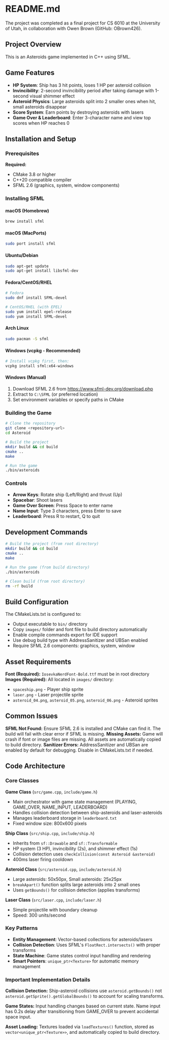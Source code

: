 # README.md

The project was completed as a final project for CS 6010 at the University of Utah, in collaboration with Owen Brown (GitHub: OBrown426).

## Project Overview

This is an Asteroids game implemented in C++ using SFML. 

## Game Features

- **HP System**: Ship has 3 hit points, loses 1 HP per asteroid collision
- **Invincibility**: 2-second invincibility period after taking damage with 1-second visual shimmer effect
- **Asteroid Physics**: Large asteroids split into 2 smaller ones when hit, small asteroids disappear
- **Score System**: Earn points by destroying asteroids with lasers
- **Game Over & Leaderboard**: Enter 3-character name and view top scores when HP reaches 0

## Installation and Setup

### Prerequisites

**Required:**
- CMake 3.8 or higher
- C++20 compatible compiler
- SFML 2.6 (graphics, system, window components)

### Installing SFML

#### macOS (Homebrew)
```bash
brew install sfml
```

#### macOS (MacPorts)
```bash
sudo port install sfml
```

#### Ubuntu/Debian
```bash
sudo apt-get update
sudo apt-get install libsfml-dev
```

#### Fedora/CentOS/RHEL
```bash
# Fedora
sudo dnf install SFML-devel

# CentOS/RHEL (with EPEL)
sudo yum install epel-release
sudo yum install SFML-devel
```

#### Arch Linux
```bash
sudo pacman -S sfml
```

#### Windows (vcpkg - Recommended)
```bash
# Install vcpkg first, then:
vcpkg install sfml:x64-windows
```

#### Windows (Manual)
1. Download SFML 2.6 from https://www.sfml-dev.org/download.php
2. Extract to `C:\SFML` (or preferred location)
3. Set environment variables or specify paths in CMake

### Building the Game

```bash
# Clone the repository
git clone <repository-url>
cd Asteroid

# Build the project
mkdir build && cd build
cmake ..
make

# Run the game
./bin/asteroids
```

### Controls

- **Arrow Keys**: Rotate ship (Left/Right) and thrust (Up)
- **Spacebar**: Shoot lasers
- **Game Over Screen**: Press Space to enter name
- **Name Input**: Type 3 characters, press Enter to save
- **Leaderboard**: Press R to restart, Q to quit

## Development Commands

```bash
# Build the project (from root directory)
mkdir build && cd build
cmake ..
make

# Run the game (from build directory)
./bin/asteroids

# Clean build (from root directory)
rm -rf build
```

## Build Configuration

The CMakeLists.txt is configured to:
- Output executable to `bin/` directory
- Copy `images/` folder and font file to build directory automatically
- Enable compile commands export for IDE support
- Use debug build type with AddressSanitizer and UBSan enabled
- Require SFML 2.6 components: graphics, system, window

## Asset Requirements

**Font (Required):** `IosevkaNerdFont-Bold.ttf` must be in root directory
**Images (Required):** All located in `images/` directory:
- `spaceship.png` - Player ship sprite
- `laser.png` - Laser projectile sprite  
- `asteroid_04.png`, `asteroid_05.png`, `asteroid_06.png` - Asteroid sprites

## Common Issues

**SFML Not Found:** Ensure SFML 2.6 is installed and CMake can find it. The build will fail with clear error if SFML is missing.
**Missing Assets:** Game will crash if font or image files are missing. All assets are automatically copied to build directory.
**Sanitizer Errors:** AddressSanitizer and UBSan are enabled by default for debugging. Disable in CMakeLists.txt if needed.

## Code Architecture

### Core Classes

**Game Class** (`src/game.cpp`, `include/game.h`)
- Main orchestrator with game state management (PLAYING, GAME_OVER, NAME_INPUT, LEADERBOARD)
- Handles collision detection between ship-asteroids and laser-asteroids
- Manages leaderboard storage in `leaderboard.txt`
- Fixed window size: 800x600 pixels

**Ship Class** (`src/ship.cpp`, `include/ship.h`)  
- Inherits from `sf::Drawable` and `sf::Transformable`
- HP system (3 HP), invincibility (2s), and shimmer effect (1s)
- Collision detection uses `checkCollision(const Asteroid &asteroid)`
- 400ms laser firing cooldown

**Asteroid Class** (`src/asteroid.cpp`, `include/asteroid.h`)
- Large asteroids: 50x50px, Small asteroids: 25x25px
- `breakApart()` function splits large asteroids into 2 small ones
- Uses `getBounds()` for collision detection (applies transforms)

**Laser Class** (`src/laser.cpp`, `include/laser.h`)
- Simple projectile with boundary cleanup
- Speed: 300 units/second

### Key Patterns

- **Entity Management**: Vector-based collections for asteroids/lasers
- **Collision Detection**: Uses SFML's `FloatRect.intersects()` with proper transforms
- **State Machine**: Game states control input handling and rendering
- **Smart Pointers**: `unique_ptr<Texture>` for automatic memory management

### Important Implementation Details

**Collision Detection:** Ship-asteroid collisions use `asteroid.getBounds()` not `asteroid.getSprite().getGlobalBounds()` to account for scaling transforms.

**Game States:** Input handling changes based on current state. Name input has 0.2s delay after transitioning from GAME_OVER to prevent accidental space input.

**Asset Loading:** Textures loaded via `loadTextures()` function, stored as `vector<unique_ptr<Texture>>`, and automatically copied to build directory.